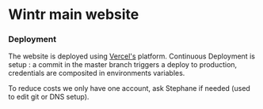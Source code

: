 # Wintr main website 


### Deployment

The website is deployed using [Vercel's](https://vercel.com/wintr) platform.
Continuous Deployment is setup : a commit in the master branch triggers a deploy to production,
credentials are composited in environments variables.

To reduce costs we only have one account, ask Stephane if needed (used to edit git or DNS setup).
